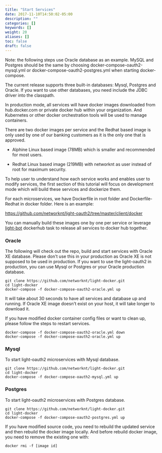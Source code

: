 ```yaml
---
title: "Start Services"
date: 2017-11-10T14:50:02-05:00
description: ""
categories: []
keywords: []
weight: 20
aliases: []
toc: false
draft: false
---
```


Note: the following steps use Oracle database as an example. MySQL and Postgres should be the same
by choosing docker-compose-oauth2-mysql.yml or docker-compose-oauth2-postgres.yml when starting 
docker-compose.

The current release supports three built-in databases: Mysql, Postgres and Oracle. If you want to
use other databases, you need include the JDBC driver into the classpath. 

In production mode, all services will have docker images downloaded from hub.docker.com or private
docker hub within your organization. And Kubernetes or other docker orchestration tools will be
used to manage containers. 

There are two docker images per service and the Redhat based image is only used by one of our banking
customers as it is the only one that is approved. 

* Alphine Linux based image (78MB) which is smaller and recommended for most users.

* Redhat Linux based image (219MB) with networknt as user instead of root for maximum security. 


To help user to understand how each service works and enables user to modify services, the first section
of this tutorial will focus on development mode which will build these services and dockerize them. 

For each microservices, we have Dockerfile in root folder and Dockerfile-Redhat in docker folder. Here 
is an example:

https://github.com/networknt/light-oauth2/tree/master/client/docker

You can manually build these images one by one per service or leverage [light-bot][] dockerhub task
to release all services to docker hub together. 

### Oracle

The following will check out the repo, build and start services with Oracle XE database. Please don't
use this in your production as Oracle XE is not supposed to be used in production. If you want to use
the light-oauth2 in production, you can use Mysql or Postgres or your Oracle production database.      

```
git clone https://github.com/networknt/light-docker.git
cd light-docker
docker-compose -f docker-compose-oauth2-oracle.yml up
```

It will take about 30 seconds to have all services and database up and running. If Oracle XE image
doesn't exist on your host, it will take longer to download it.

If you have modified docker container config files or want to clean up, please follow the steps 
to restart services.
 
```
docker-compose -f docker-compose-oauth2-oracle.yml down
docker-compose -f docker-compose-oauth2-oracle.yml up
```

### Mysql

To start light-oauth2 microservices with Mysql database.

```
git clone https://github.com/networknt/light-docker.git
cd light-docker
docker-compose -f docker-compose-oauth2-mysql.yml up
```

### Postgres


To start light-oauth2 microservices with Postgres database.

```
git clone https://github.com/networknt/light-docker.git
cd light-docker
docker-compose -f docker-compose-oauth2-postgres.yml up
```


If you have modified source code, you need to rebuild the updated service and then rebuild the docker
image locally. And before rebuild docker image, you need to remove the existing one with: 

```
docker rmi -f [image id]
```


[light-bot]: https://github.com/networknt/light-bot